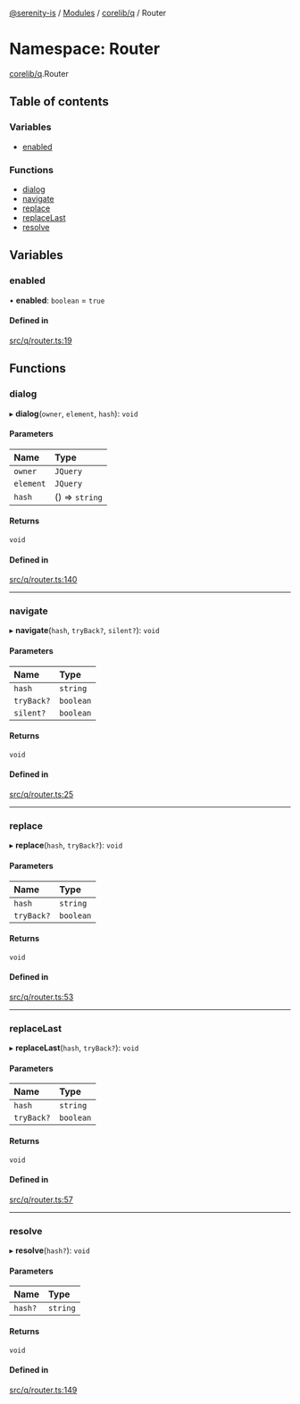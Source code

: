 [@serenity-is](../README.md) / [Modules](../modules.md) / [corelib/q](corelib_q.md) / Router

# Namespace: Router

[corelib/q](corelib_q.md).Router

## Table of contents

### Variables

- [enabled](corelib_q.Router.md#enabled)

### Functions

- [dialog](corelib_q.Router.md#dialog)
- [navigate](corelib_q.Router.md#navigate)
- [replace](corelib_q.Router.md#replace)
- [replaceLast](corelib_q.Router.md#replacelast)
- [resolve](corelib_q.Router.md#resolve)

## Variables

### enabled

• **enabled**: `boolean` = `true`

#### Defined in

[src/q/router.ts:19](https://github.com/serenity-is/serenity/blob/master/packages/corelib/src/q/router.ts#line&#x3D;19)

## Functions

### dialog

▸ **dialog**(`owner`, `element`, `hash`): `void`

#### Parameters

| Name | Type |
| :------ | :------ |
| `owner` | `JQuery` |
| `element` | `JQuery` |
| `hash` | () => `string` |

#### Returns

`void`

#### Defined in

[src/q/router.ts:140](https://github.com/serenity-is/serenity/blob/master/packages/corelib/src/q/router.ts#line&#x3D;140)

___

### navigate

▸ **navigate**(`hash`, `tryBack?`, `silent?`): `void`

#### Parameters

| Name | Type |
| :------ | :------ |
| `hash` | `string` |
| `tryBack?` | `boolean` |
| `silent?` | `boolean` |

#### Returns

`void`

#### Defined in

[src/q/router.ts:25](https://github.com/serenity-is/serenity/blob/master/packages/corelib/src/q/router.ts#line&#x3D;25)

___

### replace

▸ **replace**(`hash`, `tryBack?`): `void`

#### Parameters

| Name | Type |
| :------ | :------ |
| `hash` | `string` |
| `tryBack?` | `boolean` |

#### Returns

`void`

#### Defined in

[src/q/router.ts:53](https://github.com/serenity-is/serenity/blob/master/packages/corelib/src/q/router.ts#line&#x3D;53)

___

### replaceLast

▸ **replaceLast**(`hash`, `tryBack?`): `void`

#### Parameters

| Name | Type |
| :------ | :------ |
| `hash` | `string` |
| `tryBack?` | `boolean` |

#### Returns

`void`

#### Defined in

[src/q/router.ts:57](https://github.com/serenity-is/serenity/blob/master/packages/corelib/src/q/router.ts#line&#x3D;57)

___

### resolve

▸ **resolve**(`hash?`): `void`

#### Parameters

| Name | Type |
| :------ | :------ |
| `hash?` | `string` |

#### Returns

`void`

#### Defined in

[src/q/router.ts:149](https://github.com/serenity-is/serenity/blob/master/packages/corelib/src/q/router.ts#line&#x3D;149)
